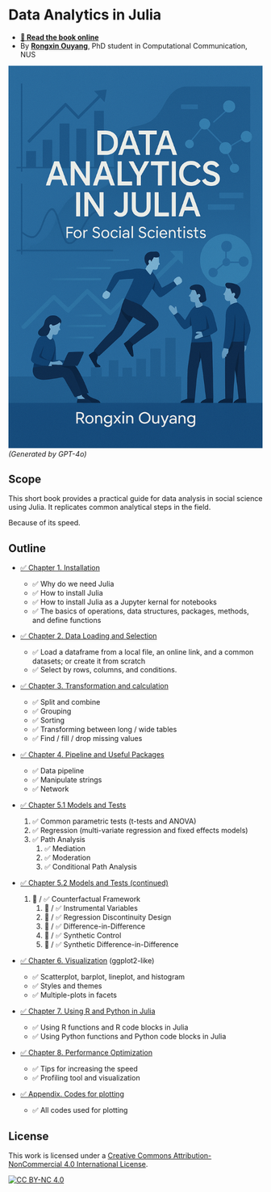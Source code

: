 # Data Analytics in Julia
- **[🔗 Read the book online](https://data-julia.rongxin.me)**
- By [**Rongxin Ouyang**](https://rongxin.me/cv), PhD student in Computational Communication, NUS

![](./image/cover.png)  
*(Generated by GPT-4o)*

## Scope
This short book provides a practical guide for data analysis in social science using Julia. It replicates common analytical steps in the field.

Because of its speed.

## Outline

- [✅ Chapter 1. Installation](https://reynards-org.gitbook.io/data-analysis-in-julia/1.installation.basics.jl)
  - ✅ Why do we need Julia
  - ✅ How to install Julia
  - ✅ How to install Julia as a Jupyter kernal for notebooks
  - ✅ The basics of operations, data structures, packages, methods, and define functions
- [✅ Chapter 2. Data Loading and Selection](https://reynards-org.gitbook.io/data-analysis-in-julia/2.data.loading.selection.jl)
  - ✅ Load a dataframe from a local file, an online link, and a common datasets; or create it from scratch
  - ✅ Select by rows, columns, and conditions.
- [✅ Chapter 3. Transformation and calculation](https://reynards-org.gitbook.io/data-analysis-in-julia/3.transform.calculate.jl)
  - ✅ Split and combine
  - ✅ Grouping
  - ✅ Sorting
  - ✅ Transforming between long / wide tables
  - ✅ Find / fill / drop missing values
- [✅ Chapter 4. Pipeline and Useful Packages](https://reynards-org.gitbook.io/data-analysis-in-julia/4.pipeline.tools.jl)
  - ✅ Data pipeline
  - ✅ Manipulate strings
  - ✅ Network
- [✅ Chapter 5.1 Models and Tests](https://reynards-org.gitbook.io/data-analysis-in-julia/5.1.models.jl)
   1. ✅ Common parametric tests (t-tests and ANOVA)
   2. ✅ Regression (multi-variate regression and fixed effects models)
   3. ✅ Path Analysis
      1. ✅ Mediation
      2. ✅ Moderation
      3. ✅ Conditional Path Analysis
- [✅ Chapter 5.2 Models and Tests (continued)](https://reynards-org.gitbook.io/data-analysis-in-julia/5.2.models.jl)
  
   1. 🚧 / ✅ Counterfactual Framework
      1. 🚧 / ✅ Instrumental Variables
      2. 🚧 / ✅ Regression Discontinuity Design
      3. 🚧 / ✅ Difference-in-Difference
      4. 🚧 / ✅ Synthetic Control
      5. 🚧 / ✅ Synthetic Difference-in-Difference
- [✅ Chapter 6. Visualization](https://reynards-org.gitbook.io/data-analysis-in-julia/6.visualize.jl) (ggplot2-like)
  - ✅ Scatterplot, barplot, lineplot, and histogram
  - ✅ Styles and themes
  - ✅ Multiple-plots in facets

- [✅ Chapter 7. Using R and Python in Julia](https://reynards-org.gitbook.io/data-analysis-in-julia/7.r.and.python.in.julia.jl)
  - ✅ Using R functions and R code blocks in Julia
  - ✅ Using Python functions and Python code blocks in Julia

- [✅ Chapter 8. Performance Optimization](https://reynards-org.gitbook.io/data-analysis-in-julia/8.performance.jl)
  - ✅ Tips for increasing the speed
  - ✅ Profiling tool and visualization

- [✅ Appendix. Codes for plotting](https://reynards-org.gitbook.io/data-analysis-in-julia/notebooks/8.plot.and.notebooks.md)
  - ✅ All codes used for plotting


## License
This work is licensed under a
[Creative Commons Attribution-NonCommercial 4.0 International License][cc-by-nc].

[![CC BY-NC 4.0][cc-by-nc-image]][cc-by-nc]

[cc-by-nc]: https://creativecommons.org/licenses/by-nc/4.0/
[cc-by-nc-image]: https://licensebuttons.net/l/by-nc/4.0/88x31.png
[cc-by-nc-shield]: https://img.shields.io/badge/License-CC%20BY--NC%204.0-lightgrey.svg
